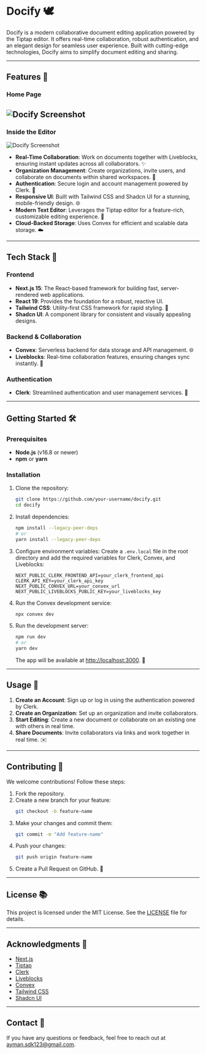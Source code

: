 # Docify 🕊️

Docify is a modern collaborative document editing application powered by the Tiptap editor. It offers real-time collaboration, robust authentication, and an elegant design for seamless user experience. Built with cutting-edge technologies, Docify aims to simplify document editing and sharing.

---

## Features 🔧

### Home Page

## ![Docify Screenshot](https://i.imgur.com/zpaxQVB.png)

### Inside the Editor

![Docify Screenshot](https://i.imgur.com/1pQu1Ma.jpeg)

- **Real-Time Collaboration**: Work on documents together with Liveblocks, ensuring instant updates across all collaborators. ✨
- **Organization Management**: Create organizations, invite users, and collaborate on documents within shared workspaces. 🔐
- **Authentication**: Secure login and account management powered by Clerk. 🔑
- **Responsive UI**: Built with Tailwind CSS and Shadcn UI for a stunning, mobile-friendly design. 🌐
- **Modern Text Editor**: Leverages the Tiptap editor for a feature-rich, customizable editing experience. 🔄
- **Cloud-Backed Storage**: Uses Convex for efficient and scalable data storage. ☁️

---

## Tech Stack 🎨

### **Frontend**

- **Next.js 15**: The React-based framework for building fast, server-rendered web applications.
- **React 19**: Provides the foundation for a robust, reactive UI.
- **Tailwind CSS**: Utility-first CSS framework for rapid styling. 🎨
- **Shadcn UI**: A component library for consistent and visually appealing designs.

### **Backend & Collaboration**

- **Convex**: Serverless backend for data storage and API management. 🌐
- **Liveblocks**: Real-time collaboration features, ensuring changes sync instantly. 🚀

### **Authentication**

- **Clerk**: Streamlined authentication and user management services. 🔑

---

## Getting Started 🛠️

### Prerequisites

- **Node.js** (v16.8 or newer)
- **npm** or **yarn**

### Installation

1. Clone the repository:

   ```bash
   git clone https://github.com/your-username/docify.git
   cd docify
   ```

2. Install dependencies:

   ```bash
   npm install --legacy-peer-deps
   # or
   yarn install --legacy-peer-deps
   ```

3. Configure environment variables:
   Create a `.env.local` file in the root directory and add the required variables for Clerk, Convex, and Liveblocks:

   ```env
   NEXT_PUBLIC_CLERK_FRONTEND_API=your_clerk_frontend_api
   CLERK_API_KEY=your_clerk_api_key
   NEXT_PUBLIC_CONVEX_URL=your_convex_url
   NEXT_PUBLIC_LIVEBLOCKS_PUBLIC_KEY=your_liveblocks_key
   ```

4. Run the Convex development service:

   ```bash
   npx convex dev
   ```

5. Run the development server:

   ```bash
   npm run dev
   # or
   yarn dev
   ```

   The app will be available at [http://localhost:3000](http://localhost:3000). 🚀

---

## Usage 🔄

1. **Create an Account**: Sign up or log in using the authentication powered by Clerk.
2. **Create an Organization**: Set up an organization and invite collaborators.
3. **Start Editing**: Create a new document or collaborate on an existing one with others in real time.
4. **Share Documents**: Invite collaborators via links and work together in real time. ✉️

---

## Contributing 💪

We welcome contributions! Follow these steps:

1. Fork the repository.
2. Create a new branch for your feature:
   ```bash
   git checkout -b feature-name
   ```
3. Make your changes and commit them:
   ```bash
   git commit -m "Add feature-name"
   ```
4. Push your changes:
   ```bash
   git push origin feature-name
   ```
5. Create a Pull Request on GitHub. 🔧

---

## License 📚

This project is licensed under the MIT License. See the [LICENSE](./LICENSE) file for details.

---

## Acknowledgments 🌟

- [Next.js](https://nextjs.org/)
- [Tiptap](https://tiptap.dev/)
- [Clerk](https://clerk.dev/)
- [Liveblocks](https://liveblocks.io/)
- [Convex](https://www.convex.dev/)
- [Tailwind CSS](https://tailwindcss.com/)
- [Shadcn UI](https://ui.shadcn.dev/)

---

## Contact 📢

If you have any questions or feedback, feel free to reach out at [ayman.sdk123@gmail.com](mailto:ayman.sdk123@gmail.com).
